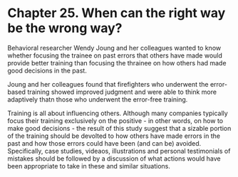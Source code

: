 Chapter 25. When can the right way be the wrong way?
====================================================

Behavioral researcher Wendy Joung and her colleagues wanted to know whether focusing the trainee on past errors that others have made would provide better training than focusing the thrainee on how others had made good decisions in the past.

Joung and her colleagues found that firefighters who underwent the error-based training showed improved judgment and were able to think more adaptively thatn those who underwent the error-free training.

Training is all about influencing others. Although many companies typically focus their training exclusively on the positive - in other words, on how to make good decisions - the result of this study suggest that a sizable portion of the training should be devolted to how others have made errors in the past and how those errors could have been (and can be) avoided. Specifically, case studies, videaos, illustrations and personal testimonials of mistakes should be followed by a discussion of what actions would have been appropriate to take in these and similar situations.

